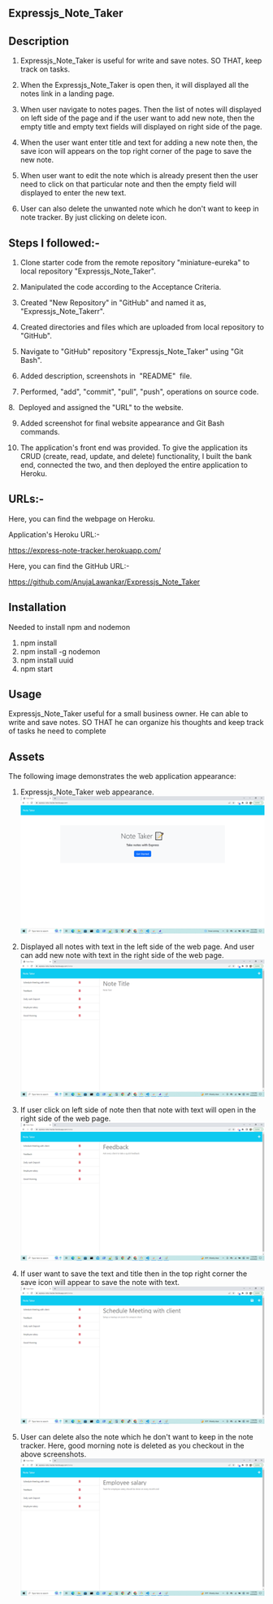 ## Expressjs_Note_Taker



## Description

1. Expressjs_Note_Taker is useful for write and save notes. SO THAT, keep track on tasks.

2. When the Expressjs_Note_Taker is open then, it will displayed all the notes link in a landing page.

3. When user navigate to notes pages. Then the list of notes will displayed on left side of the page and if the user want to add new note, then the empty title and empty text fields will displayed on right side of the page.

4. When the user want enter title and text for adding a new note then, the save icon will appears on the top right corner of the page to save the new note.

5. When user want to edit the note which is already present then the user need to click on that particular note and then the empty field will displayed to enter the new text.

6. User can also delete the unwanted note which he don't want to keep in note tracker. By just clicking on delete icon.



## Steps I followed:-


1. Clone starter code from the remote repository "miniature-eureka" to local repository "Expressjs_Note_Taker".


2. Manipulated the code according to the Acceptance Criteria.


3. Created "New Repository" in "GitHub" and named it as, "Expressjs_Note_Takerr".


4. Created directories and files which are uploaded  from local repository to "GitHub".


5. Navigate to "GitHub" repository "Expressjs_Note_Taker" using "Git Bash".


6. Added description, screenshots in  "README"  file.


7. Performed, "add", "commit", "pull", "push", operations on source code.


8.  Deployed and assigned the "URL" to the website.


9. Added screenshot for final website appearance and Git Bash commands.

10. The application's front end was provided. To give the application its CRUD (create, read, update, and delete) functionality, I built the bank end, connected the two, and then deployed the entire application to Heroku.


## URLs:-
Here, you can find the webpage on Heroku.


 Application's Heroku URL:- 

 https://express-note-tracker.herokuapp.com/




Here, you can find the GitHub URL:-

https://github.com/AnujaLawankar/Expressjs_Note_Taker


## Installation


Needed to install npm and nodemon
1. npm install
2. npm install -g nodemon
3. npm install uuid
4. npm start

## Usage


Expressjs_Note_Taker useful for a  small business owner. He can able to write and save notes. SO THAT he can organize his thoughts and keep track of tasks he need to complete


## Assets


The following image demonstrates the web application appearance:
1. Expressjs_Note_Taker web appearance. 
![Website](./public/assets/images/screenshot1.png)

2. Displayed all notes with text in the left side of the web page. And user can add new note with text in the right side of the web page.
![Website](./public/assets/images/screenshot2.png)


3. If user click on left side of note then that note with text will open in the right side of the web page. 
![Website](./public/assets/images/screenshot3.png)


4. If user want to save the text and title then in the top right corner the save icon will appear to save the note with text.
![Website](./public/assets/images/screenshot4.png)


5. User can delete also the note which he don't want to keep in the note tracker. Here, good morning note is deleted as you checkout in the above screenshots.
![Website](./public/assets/images/screenshot5.png)


